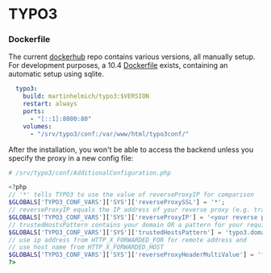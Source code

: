 # TYPO3

### Dockerfile
The current [dockerhub](https://hub.docker.com/r/martinhelmich/typo3/) repo contains various versions, all manually setup.  
For development purposes, a 10.4 [Dockerfile](https://github.com/Ziehnert/Typo3-docker) exists, containing an automatic setup using sqlite.

```yaml
  typo3:
    build: martinhelmich/typo3:$VERSION
    restart: always
    ports:
      - "[::1]:8000:80"
    volumes:
      - "/srv/typo3/conf:/var/www/html/typo3conf/"
```


After the installation, you won't be able to access the backend unless you specify the proxy in a new config file:
```php
# /srv/typo3/conf/AdditionalConfiguration.php

<?php
// '*' tells TYPO3 to use the value of reverseProxyIP for comparison
$GLOBALS['TYPO3_CONF_VARS']['SYS']['reverseProxySSL'] = '*';
// reverseProxyIP equals the IP address of your reverse proxy (e.g. traefik)
$GLOBALS['TYPO3_CONF_VARS']['SYS']['reverseProxyIP'] = '<your reverse proxy IP>';
// trustedHostsPattern contains your domain OR a pattern for your requirements
$GLOBALS['TYPO3_CONF_VARS']['SYS']['trustedHostsPattern'] = 'typo3.domain.de';
// use ip address from HTTP_X_FORWARDED_FOR for remote address and
// use host name from HTTP_X_FORWARDED_HOST
$GLOBALS['TYPO3_CONF_VARS']['SYS']['reverseProxyHeaderMultiValue'] = 'first';
?>
```
